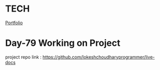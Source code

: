 # TECH
[Portfolio](https://www.lokeshdev.in/)

# Day-79 Working on Project 
project repo link : https://github.com/lokeshchoudharyprogrammer/live-docs
 
 
